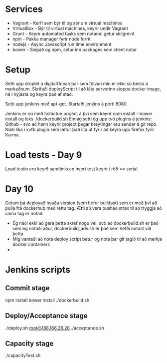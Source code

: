 Services
========
* Vagrant    - Kerfi sem býr til og sér um virtual machines
* VirtualBox - Býr til virtual machines, keyrir undir Vagrant
* Grunt      - Keyrir automated tasks sem notandi getur skilgreint
* npm        - Pakka manager fyrir node forrit
* nodejs     - Async Javascript run time environment
* bower      - Svipað og npm, setur inn packages sem client notar

Setup
=====
Setti upp droplet á digitalOcean þar sem tölvan mín er ekki sú besta á markaðnum.
Skrifaði deployScript til að láta serverinn stoppa docker image, ná í nýjasta og keyra það af stað.

Setti upp jenkins með apt-get. Startaði jenkins á porti 8080.

Jenkins er nú með tictactoe project á því sem keyrir npm install - bower install og loks ./dockerbuild.sh
Einnig setti ég upp tvö plugins á jenkins: Github - svo að hann keyrir project þegar breytingar eru sendar á git repo.
Náði líka í xvfb plugin sem lætur það líta út fyrir að keyra upp firefox fyrir Karma.

Load tests - Day 9
==================
Load testin eru keyrð samtímis en hvert test keyrir í röð == serial.

Day 10
======
Getum þá deployað hvaða version (sem hefur buildast) sem er með því að pulla frá dockerhub með réttu tag.
Ætti að vera pushað strax til að tryggja að sama tag er notað.
- Ég náði ekki að gera þetta skref nógu vel, svo að dockerbuild.sh er það sem ég notaði áður, dockerbuild_adv.sh er það sem hefði notast við þetta
- Mig vantaði að nota deploy script betur og nota þar git tagið til að merkja docker containers
- 

Jenkins scripts
===============
Commit stage
------------
npm install
bower install
./dockerbuild.sh

Deploy/Acceptance stage
-----------------------
./deploy.sh root@188.166.28.28
./acceptance.sh

Capacity stage
--------------
./capacityTest.sh
